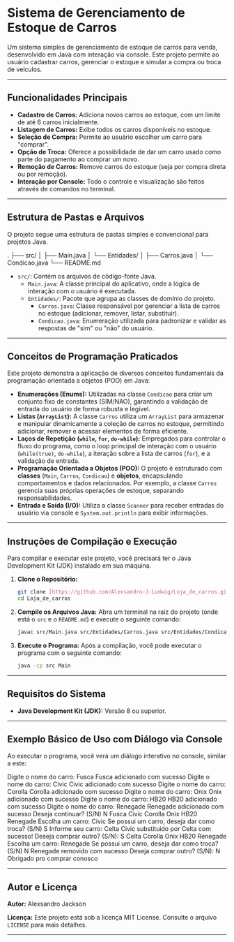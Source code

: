# Sistema de Gerenciamento de Estoque de Carros

Um sistema simples de gerenciamento de estoque de carros para venda, desenvolvido em Java com interação via console. Este projeto permite ao usuário cadastrar carros, gerenciar o estoque e simular a compra ou troca de veículos.

---

## Funcionalidades Principais

* **Cadastro de Carros:** Adiciona novos carros ao estoque, com um limite de até 6 carros inicialmente.
* **Listagem de Carros:** Exibe todos os carros disponíveis no estoque.
* **Seleção de Compra:** Permite ao usuário escolher um carro para "comprar".
* **Opção de Troca:** Oferece a possibilidade de dar um carro usado como parte do pagamento ao comprar um novo.
* **Remoção de Carros:** Remove carros do estoque (seja por compra direta ou por remoção).
* **Interação por Console:** Todo o controle e visualização são feitos através de comandos no terminal.

---

## Estrutura de Pastas e Arquivos

O projeto segue uma estrutura de pastas simples e convencional para projetos Java.

.
├── src/
│   ├── Main.java
│   └── Entidades/
│       ├── Carros.java
│       └── Condicao.java
└── README.md


* `src/`: Contém os arquivos de código-fonte Java.
    * `Main.java`: A classe principal do aplicativo, onde a lógica de interação com o usuário é executada.
    * `Entidades/`: Pacote que agrupa as classes de domínio do projeto.
        * `Carros.java`: Classe responsável por gerenciar a lista de carros no estoque (adicionar, remover, listar, substituir).
        * `Condicao.java`: Enumeração utilizada para padronizar e validar as respostas de "sim" ou "não" do usuário.

---

## Conceitos de Programação Praticados

Este projeto demonstra a aplicação de diversos conceitos fundamentais da programação orientada a objetos (POO) em Java:

* **Enumerações (Enums):** Utilizadas na classe `Condicao` para criar um conjunto fixo de constantes (SIM/NAO), garantindo a validação de entrada do usuário de forma robusta e legível.
* **Listas (`ArrayList`):** A classe `Carros` utiliza um `ArrayList` para armazenar e manipular dinamicamente a coleção de carros no estoque, permitindo adicionar, remover e acessar elementos de forma eficiente.
* **Laços de Repetição (`while`, `for`, `do-while`):** Empregados para controlar o fluxo do programa, como o loop principal de interação com o usuário (`while(true)`, `do-while`), a iteração sobre a lista de carros (`for`), e a validação de entrada.
* **Programação Orientada a Objetos (POO):** O projeto é estruturado com **classes** (`Main`, `Carros`, `Condicao`) e **objetos**, encapsulando comportamentos e dados relacionados. Por exemplo, a classe `Carros` gerencia suas próprias operações de estoque, separando responsabilidades.
* **Entrada e Saída (I/O):** Utiliza a classe `Scanner` para receber entradas do usuário via console e `System.out.println` para exibir informações.

---

## Instruções de Compilação e Execução

Para compilar e executar este projeto, você precisará ter o Java Development Kit (JDK) instalado em sua máquina.

1.  **Clone o Repositório:**
    ```bash
    git clone [https://github.com/Alexsandro-J-Ludwig/Loja_de_carros.git](https://github.com/Alexsandro-J-Ludwig/Loja_de_carros.git)
    cd Loja_de_carros
    ```

2.  **Compile os Arquivos Java:**
    Abra um terminal na raiz do projeto (onde está o `src` e o `README.md`) e execute o seguinte comando:
    ```bash
    javac src/Main.java src/Entidades/Carros.java src/Entidades/Condicao.java
    ```

3.  **Execute o Programa:**
    Após a compilação, você pode executar o programa com o seguinte comando:
    ```bash
    java -cp src Main
    ```

---

## Requisitos do Sistema

* **Java Development Kit (JDK):** Versão 8 ou superior.

---

## Exemplo Básico de Uso com Diálogo via Console

Ao executar o programa, você verá um diálogo interativo no console, similar a este:

Digite o nome do carro:
Fusca
Fusca adicionado com sucesso
Digite o nome do carro:
Civic
Civic adicionado com sucesso
Digite o nome do carro:
Corolla
Corolla adicionado com sucesso
Digite o nome do carro:
Onix
Onix adicionado com sucesso
Digite o nome do carro:
HB20
HB20 adicionado com sucesso
Digite o nome do carro:
Renegade
Renegade adicionado com sucesso
Deseja continuar? (S/N)
N
Fusca
Civic
Corolla
Onix
HB20
Renegade
Escolha um carro:
Civic
Se possui um carro, deseja dar como troca? (S/N)
S
Informe seu carro:
Celta
Civic substituido por Celta com sucesso!
Deseja comprar outro? (S/N):
S
Celta
Corolla
Onix
HB20
Renegade
Escolha um carro:
Renegade
Se possui um carro, deseja dar como troca? (S/N)
N
Renegade removido com sucesso
Deseja comprar outro? (S/N):
N
Obrigado pro comprar conosco


---

## Autor e Licença

**Autor:** Alexsandro Jackson

**Licença:** Este projeto está sob a licença MIT License. Consulte o arquivo `LICENSE` para mais detalhes.

---
